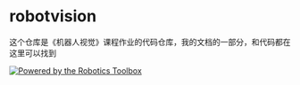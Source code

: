 # robotvision
这个仓库是《机器人视觉》课程作业的代码仓库，我的文档的一部分，和代码都在这里可以找到


[![Powered by the Robotics Toolbox](https://raw.githubusercontent.com/petercorke/robotics-toolbox-python/master/.github/svg/rtb_powered.min.svg)](https://github.com/petercorke/robotics-toolbox-python)
